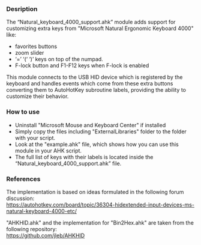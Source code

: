### Desription
 
The “Natural_keyboard_4000_support.ahk” module adds support for customizing extra keys
from "Microsoft Natural Ergonomic Keyboard 4000" like:
- favorites buttons
-  zoom slider
- ‘=’ ‘(‘ ‘)’ keys on top of the numpad.
- F-lock button and F1-F12 keys when F-lock is enabled

This module connects to the USB HID device which is registered by the keyboard and handles events
which come from these extra buttons converting them to AutoHotKey subroutine labels, providing the ability to customize their behavior.

### How to use

- Uninstall "Microsoft Mouse and Keyboard Center" if installed
- Simply copy the files including "ExternalLibraries" folder to the folder with your script.
- Look at the "example.ahk" file, which shows how you can use this module in your AHK script.
- The full list of keys with their labels is located inside the “Natural_keyboard_4000_support.ahk” file.


### References

The implementation is based on ideas formulated in the following forum discussion:<br/>
https://autohotkey.com/board/topic/36304-hidextended-input-devices-ms-natural-keyboard-4000-etc/

"AHKHID.ahk" and the implementation for "Bin2Hex.ahk" are taken from the following repository:<br/>
https://github.com/jleb/AHKHID

